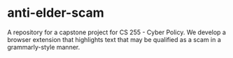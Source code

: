 # anti-elder-scam
A repository for a capstone project for CS 255 - Cyber Policy. We develop a browser extension that highlights text that may be qualified as a scam in a grammarly-style manner.
